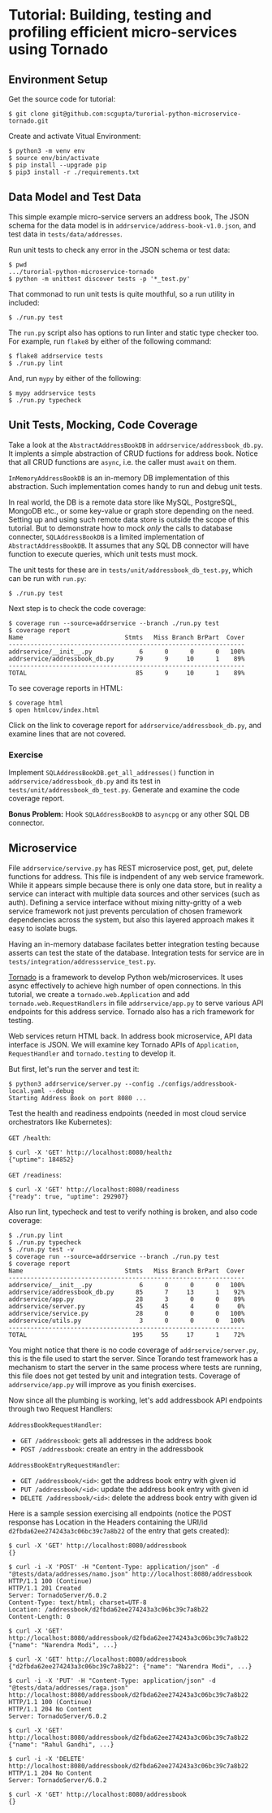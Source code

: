 # Tutorial: Building, testing and profiling efficient micro-services using Tornado

## Environment Setup

Get the source code for tutorial:
```
$ git clone git@github.com:scgupta/turorial-python-microservice-tornado.git
```

Create and activate Vitual Environment:
```
$ python3 -m venv env
$ source env/bin/activate
$ pip install --upgrade pip
$ pip3 install -r ./requirements.txt
```

## Data Model and Test Data

This simple example micro-service servers an address book, The JSON schema for the data model is in `addrservice/address-book-v1.0.json`, and test data in `tests/data/addresses`.

Run unit tests to check any error in the JSON schema or test data:
```
$ pwd
.../turorial-python-microservice-tornado
$ python -m unittest discover tests -p '*_test.py'
```

That commonad to run unit tests is quite mouthful, so a run utility in included:
```
$ ./run.py test
```

The `run.py` script also has options to run linter and static type checker too. For example, run `flake8` by either of the following command:
```
$ flake8 addrservice tests
$ ./run.py lint
```
And, run `mypy` by either of the following:
```
$ mypy addrservice tests
$ ./run.py typecheck
```

## Unit Tests, Mocking, Code Coverage

Take a look at the `AbstractAddressBookDB` in `addrservice/addressbook_db.py`. It implents a simple abstraction of CRUD fuctions for address book. Notice that all CRUD functions are `async`, i.e. the caller must `await` on them.

`InMemoryAddressBookDB` is an in-memory DB implementation of this abstraction. Such implementation comes handy to run and debug unit tests.

In real world, the DB is a remote data store like MySQL, PostgreSQL, MongoDB etc., or some key-value or graph store depending on the need. Setting up and using such remote data store is outside the scope of this tutorial. But to demonstrate how to mock _only_ the calls to database connecter, `SQLAddressBookDB` is a limited implementation of `AbstractAddressBookDB`. It assumes that any SQL DB connector will have function to execute queries, which unit tests must mock.

The unit tests for these are in `tests/unit/addressbook_db_test.py`, which can be run with `run.py`:
```
$ ./run.py test
```

Next step is to check the code coverage:
```
$ coverage run --source=addrservice --branch ./run.py test
$ coverage report
Name                            Stmts   Miss Branch BrPart  Cover
-----------------------------------------------------------------
addrservice/__init__.py             6      0      0      0   100%
addrservice/addressbook_db.py      79      9     10      1    89%
-----------------------------------------------------------------
TOTAL                              85      9     10      1    89%
```

To see coverage reports in HTML:
```
$ coverage html
$ open htmlcov/index.html
```

Click on the link to coverage report for `addrservice/addressbook_db.py`, and examine lines that are not covered.

### Exercise

Implement `SQLAddressBookDB.get_all_addresses()` function in `addrservice/addressbook_db.py` and its test in `tests/unit/addressbook_db_test.py`. Generate and examine the code coverage report.

**Bonus Problem:** Hook `SQLAddressBookDB` to `asyncpg` or any other SQL DB connector.


## Microservice

File `addrservice/servive.py` has REST microservice post, get, put, delete functions for address. This file is indpendent of any web service framework. While it appears simple because there is only one data store, but in reality a service can interact with multiple data sources and other services (such as auth). Defining a service interface without mixing nitty-gritty of a web service framework not just prevents perculation of chosen framework dependencies across the system, but also this layered approach makes it easy to isolate bugs.

Having an in-memory database facilates better integration testing because asserts can test the state of the database. Integration tests for service are in `tests/integration/addressservice_test.py`.

[Tornado](https://www.tornadoweb.org/) is a framework to develop Python web/microservices. It uses async effectively to achieve high number of open connections. In this tutorial, we create a `tornado.web.Application` and add `tornado.web.RequestHandlers` in file `addrservice/app.py` to serve various API endpoints for this address service. Tornado also has a rich framework for testing.

Web services return HTML back. In address book microservice, API data interface is JSON. We will examine key Tornado APIs of `Application`, `RequestHandler` and `tornado.testing` to develop it.

But first, let's run the server and test it:

```
$ python3 addrservice/server.py --config ./configs/addressbook-local.yaml --debug
Starting Address Book on port 8080 ...

```

Test the health and readiness endpoints (needed in most cloud service orchestrators like Kubernetes):

`GET /health`:
```
$ curl -X 'GET' http://localhost:8080/healthz
{"uptime": 184852}
``` 

`GET /readiness`:
```
$ curl -X 'GET' http://localhost:8080/readiness
{"ready": true, "uptime": 292907}
```

Also run lint, typecheck and test to verify nothing is broken, and also code coverage:
```
$ ./run.py lint
$ ./run.py typecheck
$ ./run.py test -v
$ coverage run --source=addrservice --branch ./run.py test
$ coverage report
Name                            Stmts   Miss Branch BrPart  Cover
-----------------------------------------------------------------
addrservice/__init__.py             6      0      0      0   100%
addrservice/addressbook_db.py      85      7     13      1    92%
addrservice/app.py                 28      3      0      0    89%
addrservice/server.py              45     45      4      0     0%
addrservice/service.py             28      0      0      0   100%
addrservice/utils.py                3      0      0      0   100%
-----------------------------------------------------------------
TOTAL                             195     55     17      1    72%
```

You might notice that there is no code coverage of `addrservice/server.py`, this is the file used to start the server. Since Torando test framework has a mechanism to start the server in the same process where tests are running, this file does not get tested by unit and integration tests. Coverage of `addrservice/app.py` will improve as you finish exercises.

Now since all the plumbing is working, let's add addressbook API endpoints through two Request Handlers:

`AddressBookRequestHandler`:

- `GET /addressbook`: gets all addresses in the address book
- `POST /addressbook`: create an entry in the addressbook

`AddressBookEntryRequestHandler`:

- `GET /addressbook/<id>`: get the address book entry with given id
- `PUT /addressbook/<id>`: update the address book entry with given id
- `DELETE /addressbook/<id>`: delete the address book entry with given id

Here is a sample session exercising all endpoints (notice the POST response has Location in the Headers containing the URI/id `d2fbda62ee274243a3c06bc39c7a8b22` of the entry that gets created):
```
$ curl -X 'GET' http://localhost:8080/addressbook
{}

$ curl -i -X 'POST' -H "Content-Type: application/json" -d "@tests/data/addresses/namo.json" http://localhost:8080/addressbook
HTTP/1.1 100 (Continue)
HTTP/1.1 201 Created
Server: TornadoServer/6.0.2
Content-Type: text/html; charset=UTF-8
Location: /addressbook/d2fbda62ee274243a3c06bc39c7a8b22
Content-Length: 0

$ curl -X 'GET' http://localhost:8080/addressbook/d2fbda62ee274243a3c06bc39c7a8b22
{"name": "Narendra Modi", ...}

$ curl -X 'GET' http://localhost:8080/addressbook
{"d2fbda62ee274243a3c06bc39c7a8b22": {"name": "Narendra Modi", ...}

$ curl -i -X 'PUT' -H "Content-Type: application/json" -d "@tests/data/addresses/raga.json" http://localhost:8080/addressbook/d2fbda62ee274243a3c06bc39c7a8b22
HTTP/1.1 100 (Continue)
HTTP/1.1 204 No Content
Server: TornadoServer/6.0.2

$ curl -X 'GET' http://localhost:8080/addressbook/d2fbda62ee274243a3c06bc39c7a8b22
{"name": "Rahul Gandhi", ...}

$ curl -i -X 'DELETE' http://localhost:8080/addressbook/d2fbda62ee274243a3c06bc39c7a8b22
HTTP/1.1 204 No Content
Server: TornadoServer/6.0.2

$ curl -X 'GET' http://localhost:8080/addressbook                                       
{}
```
